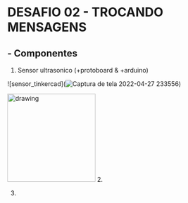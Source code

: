 # DESAFIO 02 - TROCANDO MENSAGENS

## - **Componentes**

1. Sensor ultrasonico (+protoboard & +arduino)


  ![sensor_tinkercad](![Captura de tela 2022-04-27 233556](https://user-images.githubusercontent.com/99812296/165665579-0fdba68f-6c30-47b9-a116-8f618b1c5bb3.png))

  <img src="https://user-images.githubusercontent.com/99812296/165665579-0fdba68f-6c30-47b9-a116-8f618b1c5bb3.png" alt="drawing" width="200"/>
2.

3.
